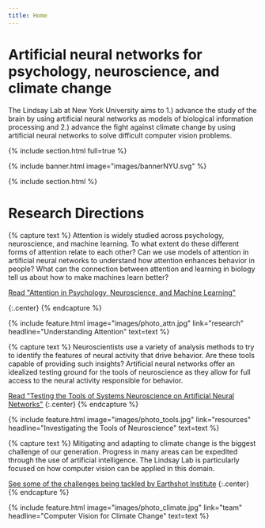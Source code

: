 ```yaml
---
title: Home
---
```


# Artificial neural networks for psychology, neuroscience, and climate change

The Lindsay Lab at New York University aims to 1.) advance the study of the brain by using artificial neural networks as models of biological information processing and 2.) advance the fight against climate change by using artificial neural networks to solve difficult computer vision problems. 
  
<!-- {%
  include link.html
  type="github"
  icon=""
  text="See the template on GitHub"
  link="greenelab/lab-website-template"
  style="button"
%}
{%
  include link.html
  type="docs"
  icon=""
  text="See the documentation"
  link="https://github.com/greenelab/lab-website-template/wiki"
  style="button"
%}
{:.center} -->

{% include section.html full=true %}

{% include banner.html image="images/bannerNYU.svg" %}

{% include section.html %}

# Research Directions

{% capture text %}
Attention is widely studied across psychology, neuroscience, and machine learning. To what extent do these different forms of attention relate to each other? Can we use models of attention in artificial neural networks to understand how attention enhances behavior in people? What can the connection between attention and learning in biology tell us about how to make machines learn better?

[Read "Attention in Psychology, Neuroscience, and Machine Learning"](https://www.frontiersin.org/articles/10.3389/fncom.2020.00029/full)
<!--[See what we've published &nbsp;→](research)-->
{:.center}
{% endcapture %}

{%
  include feature.html
  image="images/photo_attn.jpg"
  link="research"
  headline="Understanding Attention"
  text=text
%}

{% capture text %}
Neuroscientists use a variety of analysis methods to try to identify the features of neural activity that drive behavior. Are these tools capable of providing such insights? Artificial neural networks offer an idealized testing ground for the tools of neuroscience as they allow for full access to the neural activity responsible for behavior.   

[Read "Testing the Tools of Systems Neuroscience on Artificial Neural Networks"](https://arxiv.org/abs/2202.07035)
{:.center}
{% endcapture %}

{%
  include feature.html
  image="images/photo_tools.jpg"
  link="resources"
  headline="Investigating the Tools of Neuroscience"
  text=text
%}

{% capture text %}
Mitigating and adapting to climate change is the biggest challenge of our generation. Progress in many areas can be expedited through the use of artificial intelligence. The Lindsay Lab is particularly focused on how computer vision can be applied in this domain.

[See some of the challenges being tackled by Earthshot Institute](https://www.earthshot.institute/x)
{:.center}
{% endcapture %}

{%
  include feature.html
  image="images/photo_climate.jpg"
  link="team"
  headline="Computer Vision for Climate Change"
  text=text
%}
